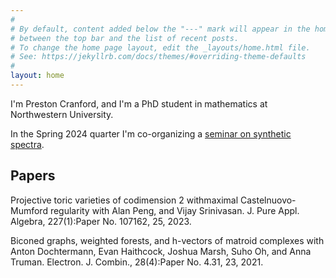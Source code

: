```yaml
---
#
# By default, content added below the "---" mark will appear in the home page
# between the top bar and the list of recent posts.
# To change the home page layout, edit the _layouts/home.html file.
# See: https://jekyllrb.com/docs/themes/#overriding-theme-defaults
#
layout: home
---
```

I'm Preston Cranford, and I'm a PhD student in mathematics at Northwestern University.

In the Spring 2024 quarter I'm co-organizing a [seminar on synthetic spectra](https://sites.northwestern.edu/syntheticspectraseminar/).

## Papers

Projective toric varieties of codimension 2 withmaximal Castelnuovo-Mumford regularity with Alan Peng, and Vijay Srinivasan. J. Pure Appl. Algebra, 227(1):Paper No. 107162, 25, 2023.

Biconed graphs, weighted forests, and h-vectors of matroid complexes with Anton Dochtermann, Evan Haithcock, Joshua Marsh, Suho Oh, and Anna Truman. Electron. J. Combin., 28(4):Paper No. 4.31, 23, 2021.
